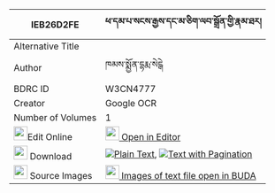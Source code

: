 |IEB26D2FE|ཕ་དམ་པ་སངས་རྒྱས་དང་མ་ཅིག་ལབ་སྒྲོན་གྱི་རྣམ་ཐར། 
| --- | --- 
|Alternative Title |
|Author| ཁམས་སྨྱོན་དྷརྨ་སེངྒེ
|BDRC ID | W3CN4777
|Creator | Google OCR
|Number of Volumes| 1
|<img width="25" src="https://img.icons8.com/color/25/000000/edit-property.png">Edit Online| [<img width="25" src="https://avatars.githubusercontent.com/u/45091458?s=200&v=4"> Open in Editor](http://editor.openpecha.org/IEB26D2FE)
|<img width="25" src="https://img.icons8.com/fluent/48/000000/download-2.png"/>  Download | [![](https://img.icons8.com/color/20/000000/txt.png)Plain Text](https://github.com/Openpecha/IEB26D2FE/releases/download/v1/pa_dampa_sangye_dang_ma_chik_l_plain_IEB26D2FE.zip), [![](https://img.icons8.com/color/20/000000/txt.png)Text with Pagination](https://github.com/Openpecha/IEB26D2FE/releases/download/v1/pa_dampa_sangye_dang_ma_chik_l_pages_IEB26D2FE.zip)
|<img width="25" src="https://img.icons8.com/plasticine/100/000000/pictures-folder.png"/>  Source Images | [<img width="25" src="https://library.bdrc.io/icons/BUDA-small.svg"> Images of text file open in BUDA](https://library.bdrc.io/show/bdr:W3CN4777)